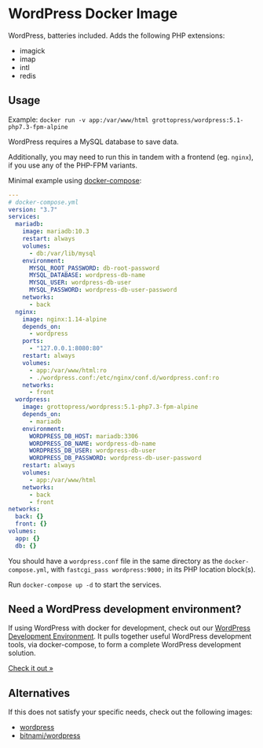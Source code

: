 # WordPress Docker Image

WordPress, batteries included. Adds the following PHP extensions:

- imagick
- imap
- intl
- redis

## Usage

Example: `docker run -v app:/var/www/html grottopress/wordpress:5.1-php7.3-fpm-alpine`

WordPress requires a MySQL database to save data.

Additionally, you may need to run this in tandem with a frontend (eg. `nginx`), if you use any of the PHP-FPM variants.

Minimal example using [docker-compose](https://docs.docker.com/compose/):

```yaml
---
# docker-compose.yml
version: "3.7"
services:
  mariadb:
    image: mariadb:10.3
    restart: always
    volumes:
      - db:/var/lib/mysql
    environment:
      MYSQL_ROOT_PASSWORD: db-root-password
      MYSQL_DATABASE: wordpress-db-name
      MYSQL_USER: wordpress-db-user
      MYSQL_PASSWORD: wordpress-db-user-password
    networks:
      - back
  nginx:
    image: nginx:1.14-alpine
    depends_on:
      - wordpress
    ports:
      - "127.0.0.1:8080:80"
    restart: always
    volumes:
      - app:/var/www/html:ro
      - ./wordpress.conf:/etc/nginx/conf.d/wordpress.conf:ro
    networks:
      - front
  wordpress:
    image: grottopress/wordpress:5.1-php7.3-fpm-alpine
    depends_on:
      - mariadb
    environment:
      WORDPRESS_DB_HOST: mariadb:3306
      WORDPRESS_DB_NAME: wordpress-db-name
      WORDPRESS_DB_USER: wordpress-db-user
      WORDPRESS_DB_PASSWORD: wordpress-db-user-password
    restart: always
    volumes:
      - app:/var/www/html
    networks:
      - back
      - front
networks:
  back: {}
  front: {}
volumes:
  app: {}
  db: {}
```

You should have a `wordpress.conf` file in the same directory as the `docker-compose.yml`, with `fastcgi_pass wordpress:9000;` in its PHP location block(s).

Run `docker-compose up -d` to start the services.

## Need a WordPress development environment?

If using WordPress with docker for development, check out our [WordPress Development Environment](https://github.com/GrottoPress/wordpress-dev). It pulls together useful WordPress development tools, via docker-compose, to form a complete WordPress development solution.

[Check it out &raquo;](https://github.com/GrottoPress/wordpress-dev)

## Alternatives

If this does not satisfy your specific needs, check out the following images:

- [wordpress](https://hub.docker.com/_/wordpress)
- [bitnami/wordpress](https://hub.docker.com/r/bitnami/wordpress/)

